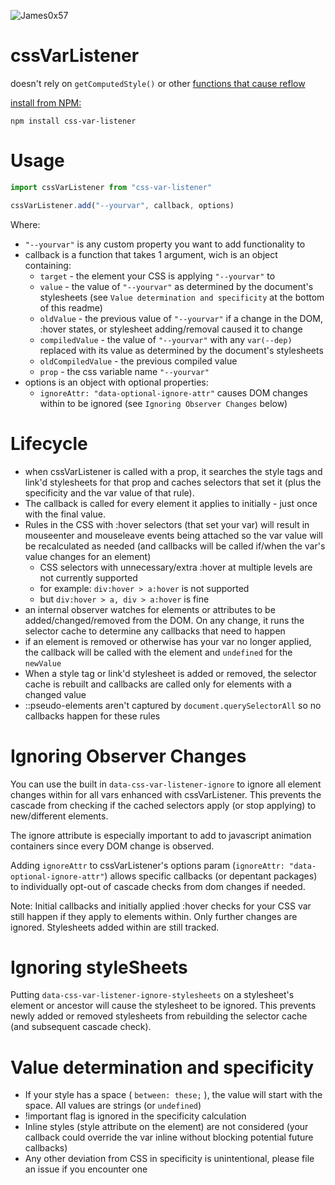 ![James0x57](https://img.shields.io/badge/James0x57%20%F0%9F%91%BD-I%20made%20a%20thing!-blueviolet.svg?labelColor=222222)

# cssVarListener

doesn't rely on `getComputedStyle()` or other [functions that cause reflow](https://gist.github.com/paulirish/5d52fb081b3570c81e3a)

[install from NPM:](https://www.npmjs.com/package/css-var-listener)

`npm install css-var-listener`

# Usage

```js
import cssVarListener from "css-var-listener"

cssVarListener.add("--yourvar", callback, options)
```

Where:
 * `"--yourvar"` is any custom property you want to add functionality to
 * callback is a function that takes 1 argument, wich is an object containing:
   - `target` - the element your CSS is applying `"--yourvar"` to
   - `value` - the value of `"--yourvar"` as determined by the document's stylesheets (see `Value determination and specificity` at the bottom of this readme)
   - `oldValue` - the previous value of `"--yourvar"` if a change in the DOM, :hover states, or stylesheet adding/removal caused it to change
   - `compiledValue` - the value of `"--yourvar"` with any `var(--dep)` replaced with its value as determined by the document's stylesheets
   - `oldCompiledValue` - the previous compiled value
   - `prop` - the css variable name `"--yourvar"`
 * options is an object with optional properties:
   - `ignoreAttr: "data-optional-ignore-attr"` causes DOM changes within to be ignored (see `Ignoring Observer Changes` below)

# Lifecycle

 * when cssVarListener is called with a prop, it searches the style tags and link'd stylesheets for that prop and caches selectors that set it (plus the specificity and the var value of that rule).
 * The callback is called for every element it applies to initially - just once with the final value.
 * Rules in the CSS with :hover selectors (that set your var) will result in mouseenter and mouseleave events being attached so the var value will be recalculated as needed (and callbacks will be called if/when the var's value changes for an element)
   - CSS selectors with unnecessary/extra :hover at multiple levels are not currently supported
   - for example: `div:hover > a:hover` is not supported
   - but `div:hover > a, div > a:hover` is fine
 * an internal observer watches for elements or attributes to be added/changed/removed from the DOM. On any change, it runs the selector cache to determine any callbacks that need to happen
 * if an element is removed or otherwise has your var no longer applied, the callback will be called with the element and `undefined` for the `newValue`
 * When a style tag or link'd stylesheet is added or removed, the selector cache is rebuilt and callbacks are called only for elements with a changed value
 * ::pseudo-elements aren't captured by `document.querySelectorAll` so no callbacks happen for these rules

# Ignoring Observer Changes

You can use the built in `data-css-var-listener-ignore` to ignore all element changes within for all vars enhanced with cssVarListener. This prevents the cascade from checking if the cached selectors apply (or stop applying) to new/different elements.

The ignore attribute is especially important to add to javascript animation containers since every DOM change is observed.

Adding `ignoreAttr` to cssVarListener's options param (`ignoreAttr: "data-optional-ignore-attr"`) allows specific callbacks (or depentant packages) to individually opt-out of cascade checks from dom changes if needed.

Note: Initial callbacks and initially applied :hover checks for your CSS var still happen if they apply to elements within. Only further changes are ignored. Stylesheets added within are still tracked.

# Ignoring styleSheets

Putting `data-css-var-listener-ignore-stylesheets` on a stylesheet's element or ancestor will cause the stylesheet to be ignored. This prevents newly added or removed stylesheets from rebuilding the selector cache (and subsequent cascade check).

# Value determination and specificity

 * If your style has a space ( `between: these;` ), the value will start with the space. All values are strings (or `undefined`)
 * !important flag is ignored in the specificity calculation
 * Inline styles (style attribute on the element) are not considered (your callback could override the var inline without blocking potential future callbacks)
 * Any other deviation from CSS in specificity is unintentional, please file an issue if you encounter one

